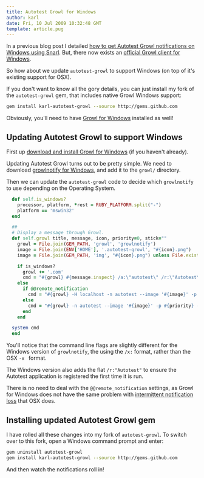 ```yaml
---
title: Autotest Growl for Windows
author: karl
date: Fri, 10 Jul 2009 10:32:48 GMT
template: article.pug
---
```


In a previous blog post I detailed [how to get Autotest Growl notifications on Windows using Snarl](/articles/autotest-growl-notifications-on-windows-using-snarl/). But, there now exists an [official Growl client for Windows](http://www.growlforwindows.com/gfw/).

So how about we update `autotest-growl` to support Windows (on top of it's existing support for OSX).

If you don't want to know all the gory details, you can just install my fork of the `autotest-growl` gem, that includes native Growl Windows support:

```bash
gem install karl-autotest-growl --source http://gems.github.com
```

Obviously, you'll need to have [Growl for Windows](http://www.growlforwindows.com/gfw/) installed as well!

## Updating Autotest Growl to support Windows

First up [download and install Growl for Windows](http://www.growlforwindows.com/gfw/) (if you haven't already).

Updating Autotest Growl turns out to be pretty simple. We need to download [growlnotify for Windows](http://www.growlforwindows.com/gfw/help/growlnotify.aspx), and add it to the `growl/` directory.

Then we can update the `autotest-growl` code to decide which `growlnotify` to use depending on the Operating System.

```ruby
  def self.is_windows?
    processor, platform, *rest = RUBY_PLATFORM.split("-")
    platform == 'mswin32'
  end

  ##
  # Display a message through Growl.
  def self.growl title, message, icon, priority=0, stick=""
    growl = File.join(GEM_PATH, 'growl', 'growlnotify')
    image = File.join(ENV['HOME'], '.autotest-growl', "#{icon}.png")
    image = File.join(GEM_PATH, 'img', "#{icon}.png") unless File.exists?(image)

    if is_windows?
      growl += '.com'
      cmd = "#{growl} #{message.inspect} /a:\"autotest\" /r:\"Autotest\" /n:\"Autotest\" /i:\"#{image}\" /p:#{priority} /t:\"#{title}\""
    else
      if @@remote_notification
        cmd = "#{growl} -H localhost -n autotest --image '#{image}' -p #{priority} -m #{message.inspect} '#{title}' #{stick}"
      else
        cmd = "#{growl} -n autotest --image '#{image}' -p #{priority} -m #{message.inspect} '#{title}' #{stick}"
      end
    end

  system cmd
  end
```

You'll notice that the command line flags are slightly different for the Windows version of `growlnotify`, the using the `/x:` format, rather than the OSX `-x ` format.

The Windows version also adds the flat `/r:"Autotest"` to ensure the Autotest application is registered the first time it is run.

There is no need to deal with the `@@remote_notification` settings, as Growl for Windows does not have the same problem with [intermittent notification loss](https://bugs.launchpad.net/growl/+bug/267767) that OSX does.

## Installing updated Autotest Growl gem

I have rolled all these changes into my fork of `autotest-growl`. To switch over to this fork, open a Windows command prompt and enter:

```bash
gem uninstall autotest-growl
gem install karl-autotest-growl --source http://gems.github.com
```

And then watch the notifications roll in!
